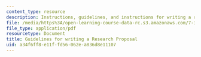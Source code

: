 ```yaml
---
content_type: resource
description: Instructions, guidelines, and instructions for writing a research proposal.
file: /media/https%3A/open-learning-course-data-rc.s3.amazonaws.com/7-340-immune-evasion-how-sneaky-pathogens-avoid-host-surveillance-spring-2004/a34f6ff8e11ffd56062ea836d8e11107_guide_res_prop.pdf
file_type: application/pdf
resourcetype: Document
title: Guidelines for writing a Research Proposal
uid: a34f6ff8-e11f-fd56-062e-a836d8e11107
---
```

